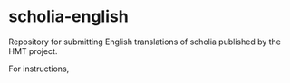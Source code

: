 # scholia-english

Repository for submitting English translations of scholia published by the HMT project.

For instructions,
